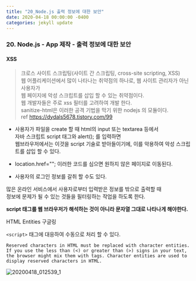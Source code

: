 ```yaml
---
title: "20_Node.js 출력 정보에 대한 보안"
date: 2020-04-18 00:00:00 -0400
categories: jekyll update
---
```


### 20. Node.js - App 제작 - 출력 정보에 대한 보안

#### XSS
> 크로스 사이트 스크립팅(사이트 간 스크립팅, cross-site scripting, XSS)<br>
웹 어플리케이션에서 많이 나타나는 취약점의 하나로, 웹 사이트 관리자가 아닌 사용자가<br>
웹 페이지에 악성 스크립트를 삽입 할 수 있는 취약점이다.<br>
웹 개발자들은 주로 xss 필터를 고려하여 개발 한다.<br>
sanitize-html은 이러한 공격 기법을 막기 위한 nodejs 의 모듈이다.<br>
ref https://dydals5678.tistory.com/99

- 사용자가 파일을 create 할 때 html의 input 또는 textarea 등에서<br>
  자바 스크립트 script 태그와 alert(); 를 입력하면<br>
  웹브라우저에서는 이것을 script 기술로 받아들이기에, 이를 악용하여 악성 스크립트를 삽입 할 수 있다.

- location.href=""; 이러한 코드를 심으면 원하지 않은 페이지로 이동된다.

- 사용자의 로그인 정보를 갈취 할 수도 있다.

많은 온라인 서비스에서 사용자로부터 입력받은 정보를 밖으로 출력할 때<br>
정보에 문제가 될 수 있는 것들을 필터링하는 작업을 하도록 한다.

__script 태그를 웹 브라우저가 해석하는 것이 아니라 문자열 그대로 나타나게 해야한다.__

HTML Entities 구글링

`<script>` 태그에 대응하여 수동으로 처리 할 수 있다.

`Reserved characters in HTML must be replaced with character entities.
If you use the less than (<) or greater than (>) signs in your text, the browser might mix them with tags.
Character entities are used to display reserved characters in HTML.`

![20200418_012539_1](https://user-images.githubusercontent.com/44256670/79591539-a2911400-8113-11ea-9e82-7b1b9b3174f0.jpg)
